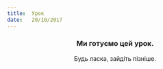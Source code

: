 ```yaml
---
title:  Урок
date:   20/10/2017
---
```


### <center>Ми готуємо цей урок.</center>
<center>Будь ласка, зайдіть пізніше.</center>